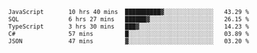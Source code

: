 <!--START_SECTION:waka-->

```txt
JavaScript       10 hrs 40 mins  ██████████▓░░░░░░░░░░░░░░   43.29 %
SQL              6 hrs 27 mins   ██████▓░░░░░░░░░░░░░░░░░░   26.15 %
TypeScript       3 hrs 30 mins   ███▓░░░░░░░░░░░░░░░░░░░░░   14.23 %
C#               57 mins         █░░░░░░░░░░░░░░░░░░░░░░░░   03.89 %
JSON             47 mins         ▓░░░░░░░░░░░░░░░░░░░░░░░░   03.20 %
```

<!--END_SECTION:waka-->
